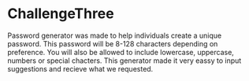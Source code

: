 # ChallengeThree
Password generator was made to help individuals create a unique password. This password will be 8-128 characters depending on preference. You will also be allowed to include lowercase, uppercase, numbers or special chacters. This generator made it very eassy to input suggestions and recieve what we requested. 
